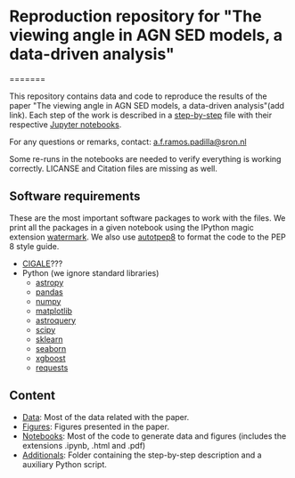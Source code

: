 # Reproduction repository for "The viewing angle in AGN SED models, a data-driven analysis"

=======

This repository contains data and code to reproduce the results of the paper "The viewing angle in AGN SED models, a data-driven analysis"(add link). Each step of the work is described in a [step-by-step](/Data/Additionals/StepByStep.md) file with their respective [Jupyter notebooks](/Notebooks). 

For any questions or remarks, contact: [a.f.ramos.padilla@sron.nl](mailto:a.f.ramos.padilla@sron.nl)

Some re-runs in the notebooks are needed to verify everything is working correctly. LICANSE and Citation files are missing as well.


## Software requirements

These are the most important software packages to work with the files. We print all the packages in a given notebook using the IPython magic extension [watermark](https://github.com/rasbt/watermark). We also use [autotpep8](https://pypi.org/project/autopep8/) to format the code to the PEP 8 style guide. 

* [CIGALE](https://cigale.lam.fr/)???
* Python (we ignore standard libraries)
    * [astropy](https://github.com/astropy/astropy)
    * [pandas](https://pandas.pydata.org/)
    * [numpy](https://numpy.org/)
    * [matplotlib](https://matplotlib.org/)
    * [astroquery](https://astroquery.readthedocs.io/en/latest/)
    * [scipy](https://www.scipy.org/)
    * [sklearn](https://scikit-learn.org/stable/index.html)
    * [seaborn](https://seaborn.pydata.org/index.html)
    * [xgboost](https://xgboost.readthedocs.io/en/latest/)
    * [requests](https://docs.python-requests.org/en/master/)

## Content

* [Data](/Data): Most of the data related with the paper.
* [Figures](/Figures): Figures presented in the paper.
* [Notebooks](/Notebooks): Most of the code to generate data and figures (includes the extensions .ipynb, .html and .pdf)
* [Additionals](/Additionals): Folder containing the step-by-step description and a auxiliary Python script.  